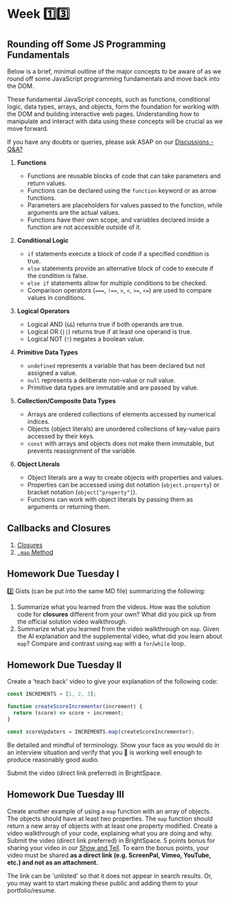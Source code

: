 # Week 1️⃣3️⃣

## Rounding off Some JS Programming Fundamentals

Below is a brief, minimal outline of the major concepts to be aware of as we round off some JavaScript programming fundamentals and move back into the DOM.

These fundamental JavaScript concepts, such as functions, conditional logic, data types, arrays, and objects, form the foundation for working with the DOM and building interactive web pages. Understanding how to manipulate and interact with data using these concepts will be crucial as we move forward.

If you have any doubts or queries, please ask ASAP on our [Discussions - Q&A?](https://github.com/orgs/SWIC-177/discussions/categories/q-a)

1. **Functions**

   - Functions are reusable blocks of code that can take parameters and return values.
   - Functions can be declared using the `function` keyword or as arrow functions.
   - Parameters are placeholders for values passed to the function, while arguments are the actual values.
   - Functions have their own scope, and variables declared inside a function are not accessible outside of it.

2. **Conditional Logic**

   - `if` statements execute a block of code if a specified condition is true.
   - `else` statements provide an alternative block of code to execute if the condition is false.
   - `else if` statements allow for multiple conditions to be checked.
   - Comparison operators (`===`, `!==`, `>`, `<`, `>=`, `<=`) are used to compare values in conditions.

3. **Logical Operators**

   - Logical AND (`&&`) returns true if both operands are true.
   - Logical OR (`||`) returns true if at least one operand is true.
   - Logical NOT (`!`) negates a boolean value.

4. **Primitive Data Types**

   - `undefined` represents a variable that has been declared but not assigned a value.
   - `null` represents a deliberate non-value or null value.
   - Primitive data types are immutable and are passed by value.

5. **Collection/Composite Data Types**

   - Arrays are ordered collections of elements accessed by numerical indices.
   - Objects (object literals) are unordered collections of key-value pairs accessed by their keys.
   - `const` with arrays and objects does not make them immutable, but prevents reassignment of the variable.

6. **Object Literals**
   - Object literals are a way to create objects with properties and values.
   - Properties can be accessed using dot notation (`object.property`) or bracket notation (`object["property"]`).
   - Functions can work with object literals by passing them as arguments or returning them.

## Callbacks and Closures

1. [Closures](https://youtu.be/3CfCole_3hw?si=OXZnd7BHUpxIQdQu)
1. [`.map` Method](https://youtu.be/d6WMQgChmQ8?si=aAXZnPD3Ov28aRhX)

## Homework Due Tuesday I

2️⃣ Gists (can be put into the same MD file) summarizing the following:

1. Summarize what you learned from the videos. How was the solution code for **closures** different from your own? What did you pick up from the official solution video walkthrough.
1. Summarize what you learned from the video walkthrough on `map`. Given the AI explanation and the supplemental video, what did you learn about `map`? Compare and contrast using `map` with a `for`/`while` loop.

## Homework Due Tuesday II

Create a 'teach back' video to give your explanation of the following code:

```js
const INCREMENTS = [1, 2, 3];

function createScoreIncrementor(increment) {
  return (score) => score + increment;
}

const scoreUpdaters = INCREMENTS.map(createScoreIncrementor);
```

Be detailed and mindful of terminology. Show your face as you would do in an interview situation and verify that you 🎤 is working well enough to produce reasonably good audio.

Submit the video (direct link preferred) in BrightSpace.

## Homework Due Tuesday III

Create another example of using a `map` function with an array of objects. The objects should have at least two properties. The `map` function should return a new array of objects with at least one property modified. Create a video walkthrough of your code, explaining what you are doing and why. Submit the video (direct link preferred) in BrightSpace. 5 points bonus for sharing your video in our [Show and Tell](https://github.com/orgs/SWIC-177/discussions/categories/show-and-tell). To earn the bonus points, your video must be shared **as a direct link (e.g. ScreenPal, Vimeo, YouTube, etc.) and not as an attachment.**

The link can be 'unlisted' so that it does not appear in search results. Or, you may want to start making these public and adding them to your portfolio/resume.
